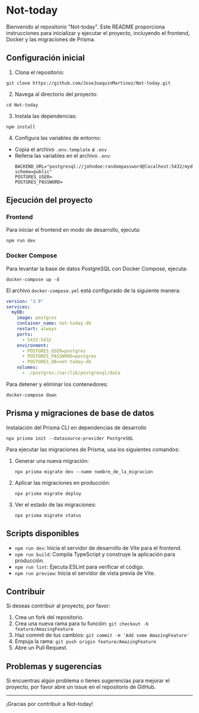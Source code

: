 
# Not-today

Bienvenido al repositorio "Not-today". Este README proporciona instrucciones para inicializar y ejecutar el proyecto, incluyendo el frontend, Docker y las migraciones de Prisma.

## Configuración inicial

1. Clona el repositorio:
```
git clone https://github.com/JoseJoaquinMartinez/Not-today.git
```

2. Navega al directorio del proyecto:
```
cd Not-today
```

3. Instala las dependencias:
```
npm install
````

4. Configura las variables de entorno:
- Copia el archivo `.env.template` a `.env`
- Rellena las variables en el archivo `.env`:
  ```
  BACKEND_URL="postgresql://johndoe:randompassword@localhost:5432/mydb?schema=public"
  POSTGRES_USER=
  POSTGRES_PASSWORD=
  ```

## Ejecución del proyecto

### Frontend

Para iniciar el frontend en modo de desarrollo, ejecuta:

```
npm run dev
```

### Docker Compose

Para levantar la base de datos PostgreSQL con Docker Compose, ejecuta:

```
docker-compose up -d
````

El archivo `docker-compose.yml` está configurado de la siguiente manera:

```yaml
version: "3.9"
services:
  myDB:
    image: postgres
    container_name: not-today-db
    restart: always
    ports:
      - 5432:5432
    environment:
      - POSTGRES_USER=postgres
      - POSTGRES_PASSWORD=postgres
      - POSTGRES_DB=not-today-db
    volumes:
      - ./postgres:/var/lib/postgresql/data
````

Para detener y eliminar los contenedores:

```
docker-compose down
```

## Prisma y migraciones de base de datos

Instalación del Prisma CLI en dependencias de desarrollo

```
npx prisma init --datasource-provider PostgreSQL
```

Para ejecutar las migraciones de Prisma, usa los siguientes comandos:

1. Generar una nueva migración:

   ```
   npx prisma migrate dev --name nombre_de_la_migracion
   ```

2. Aplicar las migraciones en producción:

   ```
   npx prisma migrate deploy
   ```

3. Ver el estado de las migraciones:
   ```
   npx prisma migrate status
   ```

## Scripts disponibles

- `npm run dev`: Inicia el servidor de desarrollo de Vite para el frontend.
- `npm run build`: Compila TypeScript y construye la aplicación para producción.
- `npm run lint`: Ejecuta ESLint para verificar el código.
- `npm run preview`: Inicia el servidor de vista previa de Vite.

## Contribuir

Si deseas contribuir al proyecto, por favor:

1. Crea un fork del repositorio.
2. Crea una nueva rama para tu función: `git checkout -b feature/AmazingFeature`
3. Haz commit de tus cambios: `git commit -m 'Add some AmazingFeature'`
4. Empuja la rama: `git push origin feature/AmazingFeature`
5. Abre un Pull Request.

## Problemas y sugerencias

Si encuentras algún problema o tienes sugerencias para mejorar el proyecto, por favor abre un issue en el repositorio de GitHub.

---

¡Gracias por contribuir a Not-today!




